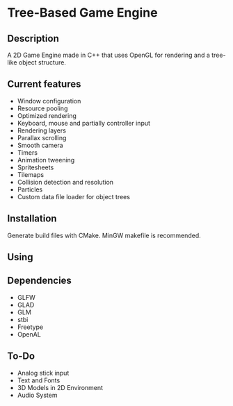 # Tree-Based Game Engine

## Description

A 2D Game Engine made in C++ that uses OpenGL for rendering and a tree-like object structure.

## Current features
- Window configuration
- Resource pooling
- Optimized rendering
- Keyboard, mouse and partially controller input
- Rendering layers
- Parallax scrolling
- Smooth camera
- Timers
- Animation tweening
- Spritesheets
- Tilemaps
- Collision detection and resolution
- Particles
- Custom data file loader for object trees
## Installation
Generate build files with CMake. MinGW makefile is recommended.

## Using


## Dependencies
- GLFW
- GLAD
- GLM
- stbi
- Freetype
- OpenAL

## To-Do
- Analog stick input
- Text and Fonts
- 3D Models in 2D Environment
- Audio System
